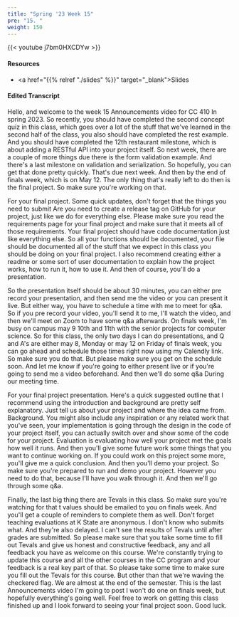 ```yaml
---
title: "Spring '23 Week 15"
pre: "15. "
weight: 150
---
```


{{< youtube j7bm0HXCDYw   >}}

#### Resources

* <a href="{{% relref "./slides" %}}" target="_blank">Slides</a>

#### Edited Transcript

Hello, and welcome to the week 15 Announcements video for CC 410 In spring 2023. So recently, you should have completed the second concept quiz in this class, which goes over a lot of the stuff that we've learned in the second half of the class, you also should have completed the rest example. And you should have completed the 12th restaurant milestone, which is about adding a RESTful API into your project itself. So next week, there are a couple of more things due there is the form validation example. And there's a last milestone on validation and serialization. So hopefully, you can get that done pretty quickly. That's due next week. And then by the end of finals week, which is on May 12. The only thing that's really left to do then is the final project. So make sure you're working on that. 

For your final project. Some quick updates, don't forget that the things you need to submit Are you need to create a release tag on GitHub for your project, just like we do for everything else. Please make sure you read the requirements page for your final project and make sure that it meets all of those requirements. Your final project should have code documentation just like everything else. So all your functions should be documented, your file should be documented all of the stuff that we expect in this class you should be doing on your final project. I also recommend creating either a readme or some sort of user documentation to explain how the project works, how to run it, how to use it. And then of course, you'll do a presentation. 

So the presentation itself should be about 30 minutes, you can either pre record your presentation, and then send me the video or you can present it live. But either way, you have to schedule a time with me to meet for q&a. So if you pre record your video, you'll send it to me, I'll watch the video, and then we'll meet on Zoom to have some q&a afterwards. On finals week, I'm busy on campus may 9 10th and 11th with the senior projects for computer science. So for this class, the only two days I can do presentations, and Q and A's are either may 8, Monday or may 12 on Friday of finals week, you can go ahead and schedule those times right now using my Calendly link. So make sure you do that. But please make sure you get on the schedule soon. And let me know if you're going to either present live or if you're going to send me a video beforehand. And then we'll do some q&a During our meeting time. 

For your final project presentation. Here's a quick suggested outline that I recommend using the introduction and background are pretty self explanatory. Just tell us about your project and where the idea came from. Background. You might also include any inspiration or any related work that you've seen, your implementation is going through the design in the code of your project itself, you can actually switch over and show some of the code for your project. Evaluation is evaluating how well your project met the goals how well it runs. And then you'll give some future work some things that you want to continue working on. If you could work on this project some more, you'll give me a quick conclusion. And then you'll demo your project. So make sure you're prepared to run and demo your project. However you need to do that, because I'll have you walk through it. And then we'll go through some q&a. 

Finally, the last big thing there are Tevals in this class. So make sure you're watching for that t values should be emailed to you on finals week. And you'll get a couple of reminders to complete them as well. Don't forget teaching evaluations at K State are anonymous. I don't know who submits what. And they're also delayed. I can't see the results of Tevals until after grades are submitted. So please make sure that you take some time to fill out Tevals and give us honest and constructive feedback, any and all feedback you have as welcome on this course. We're constantly trying to update this course and all the other courses in the CC program and your feedback is a real key part of that. So please take some time to make sure you fill out the Tevals for this course. But other than that we're waving the checkered flag. We are almost at the end of the semester. This is the last Announcements video I'm going to post I won't do one on finals week, but hopefully everything's going well. Feel free to work on getting this class finished up and I look forward to seeing your final project soon. Good luck. 



